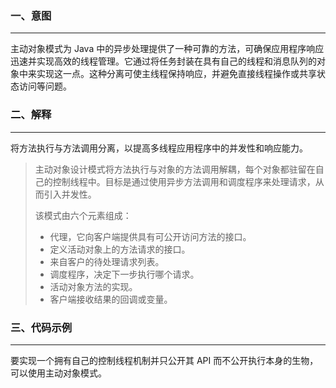 ### 一、意图

---

主动对象模式为 Java 中的异步处理提供了一种可靠的方法，可确保应用程序响应迅速并实现高效的线程管理。它通过将任务封装在具有自己的线程和消息队列的对象中来实现这一点。这种分离可使主线程保持响应，并避免直接线程操作或共享状态访问等问题。



### 二、解释

---

将方法执行与方法调用分离，以提高多线程应用程序中的并发性和响应能力。

> 主动对象设计模式将方法执行与对象的方法调用解耦，每个对象都驻留在自己的控制线程中。目标是通过使用异步方法调用和调度程序来处理请求，从而引入并发性。
>
> 该模式由六个元素组成：
>
> - 代理，它向客户端提供具有可公开访问方法的接口。
> - 定义活动对象上的方法请求的接口。
> - 来自客户的待处理请求列表。
> - 调度程序，决定下一步执行哪个请求。
> - 活动对象方法的实现。
> - 客户端接收结果的回调或变量。



### 三、代码示例

---

要实现一个拥有自己的控制线程机制并只公开其 API 而不公开执行本身的生物，可以使用主动对象模式。

```java
```











































































































